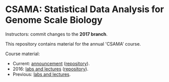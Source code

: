 # CSAMA: Statistical Data Analysis for Genome Scale Biology

Instructors: commit changes to the **2017 branch**.

This repository contains material for the annual 'CSAMA' course.

Course material:

- Current: [announcement][] ([repository][2017-repo]).
- 2016: [labs and lectures][2016] ([repository][2016-repo]).
- Previous: [labs and lectures][bioc-course-material].

[Announcement]: http://www.huber.embl.de/csama2017/
[2017-repo]: https://github.com/Bioconductor/CSAMA/tree/2017
[2016]: https://www.bioconductor.org/help/course-materials/2016/CSAMA/
[2016-repo]: https://github.com/Bioconductor/CSAMA2016
[bioc-course-material]: http://bioconductor.org/help/course-materials/
